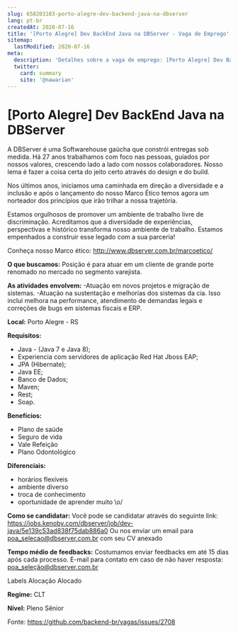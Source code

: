 ```yaml
---
slug: 658203103-porto-alegre-dev-backend-java-na-dbserver
lang: pt-br
createdAt: 2020-07-16
title: '[Porto Alegre] Dev BackEnd Java na DBServer - Vaga de Emprego'
sitemap:
  lastModified: 2020-07-16
meta:
  description: 'Detalhes sobre a vaga de emprego: [Porto Alegre] Dev BackEnd Java na DBServer'
  twitter:
    card: summary
    site: '@nawarian'
---
```


# [Porto Alegre] Dev BackEnd Java na DBServer

A DBServer é uma Softwarehouse gaúcha que constrói entregas sob medida. Há 27 anos trabalhamos com foco nas pessoas, guiados por nossos valores, crescendo lado a lado com nossos colaboradores. Nosso lema é fazer a coisa certa do jeito certo através do design e do build.

Nos últimos anos, iniciamos uma caminhada em direção a diversidade e a inclusão e após o lançamento do nosso Marco Ético temos agora um norteador dos princípios que irão trilhar a nossa trajetória.

Estamos orgulhosos de promover um ambiente de trabalho livre de discriminação. Acreditamos que a diversidade de experiências, perspectivas e histórico transforma nosso ambiente de trabalho. Estamos empenhados a construir esse legado com a sua parceria!

Conheça nosso Marco ético: http://www.dbserver.com.br/marcoetico/

**O que buscamos:**
Posição é para atuar em um cliente de grande porte renomado no mercado no segmento varejista.

**As atividades envolvem:**
-Atuação em novos projetos e migração de sistemas.
-Atuação na sustentação e melhorias dos sistemas da cia. Isso inclui melhora na performance, atendimento de demandas legais e correções de bugs em sistemas fiscais e ERP.

**Local:**
Porto Alegre - RS

**Requisitos:**
- Java - (Java 7 e Java 8);
- Experiencia com servidores de aplicação Red Hat Jboss EAP;
- JPA (Hibernate);
- Java EE;
- Banco de Dados;
- Maven;
- Rest;
- Soap.

**Benefícios:**
- Plano de saúde
- Seguro de vida
- Vale Refeição
- Plano Odontológico

**Diferenciais:**
- horários flexíveis
- ambiente diverso
- troca de conhecimento
- oportunidade de aprender muito \o/

**Como se candidatar:**
Você pode se candidatar através do seguinte link:
https://jobs.kenoby.com/dbserver/job/dev-java/5e139c53ad838f75dab886a0
Ou nos enviar um email para poa_selecao@dbserver.com.br com seu CV anexado

**Tempo médio de feedbacks:**
Costumamos enviar feedbacks em até 15 dias após cada processo.
E-mail para contato em caso de não haver resposta: poa_seleção@dbserver.com.br

Labels
Alocação
Alocado

**Regime:**
CLT

**Nível:**
Pleno
Sênior

Fonte: https://github.com/backend-br/vagas/issues/2708